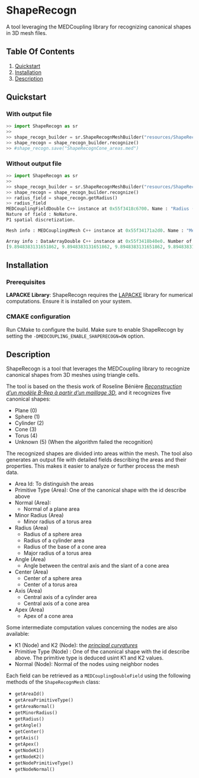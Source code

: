 # ShapeRecogn
A tool leveraging the MEDCoupling library for recognizing canonical shapes in 3D mesh files.

## Table Of Contents

1. [Quickstart](#quickstart)
2. [Installation](#installation)
3. [Description](#description)

## Quickstart

### With output file

```python
>> import ShapeRecogn as sr
>>
>> shape_recogn_builder = sr.ShapeRecognMeshBuilder("resources/ShapeRecognCone.med")
>> shape_recogn = shape_recogn_builder.recognize()
>> #shape_recogn.save("ShapeRecognCone_areas.med")
```

### Without output file

```python
>> import ShapeRecogn as sr
>>
>> shape_recogn_builder = sr.ShapeRecognMeshBuilder("resources/ShapeRecognCone.med")
>> shape_recogn = shape_recogn_builder.recognize()
>> radius_field = shape_recogn.getRadius()
>> radius_field
MEDCouplingFieldDouble C++ instance at 0x55f3418c6700. Name : "Radius (Area)".
Nature of field : NoNature.
P1 spatial discretization.

Mesh info : MEDCouplingUMesh C++ instance at 0x55f34171a2d0. Name : "Mesh_1". Mesh dimension : 2. Space dimension : 3.

Array info : DataArrayDouble C++ instance at 0x55f3418b40e0. Number of tuples : 957. Number of components : 1.
[9.8948383131651862, 9.8948383131651862, 9.8948383131651862, 9.8948383131651862, 9.8948383131651862, 9.8948383131651862, 9.8948383131651862, 9.8948383131651862, 9.8948383131651862, 9.8948383131651862, 9.8948383131651862, 9.8948383131651862, 9.8948383131651862, 9.8948383131651862, ... ]
```

## Installation

### Prerequisites

**LAPACKE Library**: ShapeRecogn requires the [LAPACKE](https://www.netlib.org/lapack/lapacke.html) library for numerical computations. Ensure it is installed on your system.

### CMAKE configuration

Run CMake to configure the build. Make sure to enable ShapeRecogn by setting the `-DMEDCOUPLING_ENABLE_SHAPERECOGN=ON` option.

## Description

ShapeRecogn is a tool that leverages the MEDCoupling library to recognize
canonical shapes from 3D meshes using triangle cells.

The tool is based on the thesis work of Roseline Bénière *[Reconstruction d’un modèle B-Rep à partir d’un maillage 3D](https://theses.fr/2012MON20034)*, and it recognizes five canonical shapes:
 - Plane (0)
 - Sphere (1)
 - Cylinder (2)
 - Cone (3)
 - Torus (4)
 - Unknown (5) (When the algorithm failed the recognition)

The recognized shapes are divided into areas within the mesh.
The tool also generates an output file with detailed fields describing the areas and their properties. This makes it easier to analyze or further process the mesh data.
 - Area Id: To distinguish the areas
 - Primitive Type (Area): One of the canonical shape with the id describe above
 - Normal (Area):
    * Normal of a plane area
 - Minor Radius (Area)
    * Minor radius of a torus area
 - Radius (Area)
    * Radius of a sphere area
    * Radius of a cylinder area
    * Radius of the base of a cone area
    * Major radius of a torus area
 - Angle (Area)
    * Angle between the central axis and the slant of a cone area
 - Center (Area)
    * Center of a sphere area
    * Center of a torus area
 - Axis (Area)
    * Central axis of a cylinder area
    * Central axis of a cone area
 - Apex (Area)
    * Apex of a cone area

Some intermediate computation values concerning the nodes are also available:
 - K1 (Node) and K2 (Node): the *[principal curvatures](https://en.wikipedia.org/wiki/Principal_curvature)*
 - Primitive Type (Node) : One of the canonical shape with the id describe above. The primitive type is deduced usint K1 and K2 values.
 - Normal (Node): Normal of the nodes using neighbor nodes

Each field can be retrieved as a `MEDCouplingDoubleField` using the following methods of the `ShapeRecognMesh` class:
 - `getAreaId()`
 - `getAreaPrimitiveType()`
 - `getAreaNormal()`
 - `getMinorRadius()`
 - `getRadius()`
 - `getAngle()`
 - `getCenter()`
 - `getAxis()`
 - `getApex()`
 - `getNodeK1()`
 - `getNodeK2()`
 - `getNodePrimitiveType()`
 - `getNodeNormal()`
